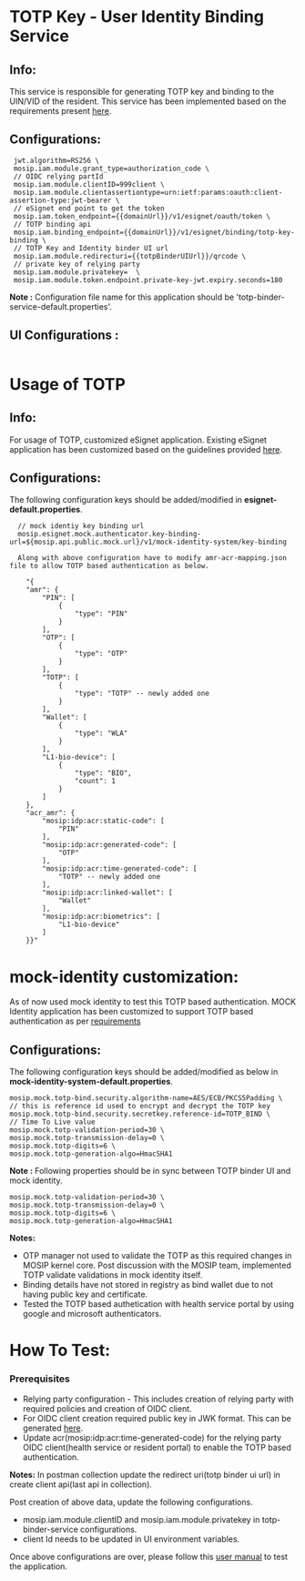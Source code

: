 # TOTP Key - User Identity Binding Service

## Info: 

This service is responsible for generating TOTP key and binding to the UIN/VID of the resident. This service has been implemented based on the requirements present [here](https://github.com/mosip/hackathon/blob/master/Decode-2023/totp_auth_for_esignet/TOTP_Implementation_for_MOSIP_eSignet.pdf). 

## Configurations:

 ```
  jwt.algorithm=RS256 \
  mosip.iam.module.grant_type=authorization_code \
  // OIDC relying partId 
  mosip.iam.module.clientID=999client \
  mosip.iam.module.clientassertiontype=urn:ietf:params:oauth:client-assertion-type:jwt-bearer \
  // eSignet end point to get the token
  mosip.iam.token_endpoint={{domainUrl}}/v1/esignet/oauth/token \
  // TOTP binding api 
  mosip.iam.binding_endpoint={{domainUrl}}/v1/esignet/binding/totp-key-binding \
  // TOTP Key and Identity binder UI url
  mosip.iam.module.redirecturi={{totpBinderUIUrl}}/qrcode \
  // private key of relying party
  mosip.iam.module.privatekey=  \
  mosip.iam.module.token.endpoint.private-key-jwt.expiry.seconds=180
```
**Note :**
 Configuration file name for this application should be 'totp-binder-service-default.properties'.

## UI Configurations :
```
```

# Usage of TOTP 

## Info:

For usage of TOTP, customized eSignet application. Existing eSignet application has been customized based on the guidelines provided [here](https://github.com/mosip/hackathon/blob/master/Decode-2023/totp_auth_for_esignet/TOTP_Implementation_for_MOSIP_eSignet.pdf).

## Configurations:
The following configuration keys should be added/modified in **esignet-default.properties**.
```
  // mock identiy key binding url
  mosip.esignet.mock.authenticator.key-binding-url=${mosip.api.public.mock.url}/v1/mock-identity-system/key-binding

  Along with above configuration have to modify amr-acr-mapping.json file to allow TOTP based authentication as below.

    "{
	"amr": {
		"PIN": [
			{
				"type": "PIN"
			}
		],
		"OTP": [
			{
				"type": "OTP"
			}
		],
		"TOTP": [
			{
				"type": "TOTP" -- newly added one
			}
		],
		"Wallet": [
			{
				"type": "WLA"
			}
		],
		"L1-bio-device": [
			{
				"type": "BIO",
				"count": 1
			}
		]
	},
	"acr_amr": {
		"mosip:idp:acr:static-code": [
			"PIN"
		],
		"mosip:idp:acr:generated-code": [
			"OTP"
		],
		"mosip:idp:acr:time-generated-code": [
			"TOTP" -- newly added one
		],
		"mosip:idp:acr:linked-wallet": [
			"Wallet"
		],
		"mosip:idp:acr:biometrics": [
			"L1-bio-device"
		]
	}}"
 ```

# mock-identity customization:

As of now used mock identity to test this TOTP based authentication. MOCK Identity application has been customized to support TOTP based authentication as per [requirements](https://github.com/mosip/hackathon/blob/master/Decode-2023/totp_auth_for_esignet/TOTP_Implementation_for_MOSIP_eSignet.pdf)

## Configurations:

The following configuration keys should be added/modified as below in **mock-identity-system-default.properties**.
```
mosip.mock.totp-bind.security.algorithm-name=AES/ECB/PKCS5Padding \
// this is reference id used to encrypt and decrypt the TOTP key
mosip.mock.totp-bind.security.secretkey.reference-id=TOTP_BIND \
// Time To Live value
mosip.mock.totp-validation-period=30 \
mosip.mock.totp-transmission-delay=0 \
mosip.mock.totp-digits=6 \
mosip.mock.totp-generation-algo=HmacSHA1
```
**Note :**
 Following properties should be in sync between TOTP binder UI and mock identity.

 ```
mosip.mock.totp-validation-period=30 \
mosip.mock.totp-transmission-delay=0 \
mosip.mock.totp-digits=6 \
mosip.mock.totp-generation-algo=HmacSHA1
```
**Notes:**
   * OTP manager not used to validate the TOTP as this required changes in MOSIP kernel core. Post discussion with the MOSIP team, implemented TOTP validate validations in mock identity itself.
   * Binding details have not stored in registry as bind wallet due to not having public key and certificate.
   * Tested the TOTP based authetication with health service portal by using google and microsoft authenticators.
# How To Test:

### Prerequisites
  * Relying party configuration - This includes creation of relying party with required policies and creation of OIDC client.
  * For OIDC client creation required public key in JWK format. This can be generated [here](https://mkjwk.org/).
  * Update acr(mosip:idp:acr:time-generated-code) for the relying party OIDC client(health service or resident portal) to enable the TOTP based authentication.

**Notes:**
 In postman collection update the redirect uri(totp binder ui url) in create client api(last api in collection).

Post creation of above data, update the following configurations.
 * mosip.iam.module.clientID and mosip.iam.module.privatekey in totp-binder-service configurations.
 * client Id needs to be updated in UI environment variables.

Once above configurations are over, please follow this [user manual]() to test the application.





 
 


  
